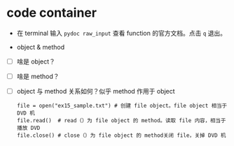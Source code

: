 # code container  

- 在 terminal 输入 `pydoc raw_input` 查看 function 的官方文档。点击 `q` 退出。


- object & method  
 
 - [ ] 啥是 object？
 - [ ] 啥是 method？
 - [ ] object 与 method 关系如何？似乎 method 作用于 object  

	```  
	file = open("ex15_sample.txt") # 创建 file object。file object 相当于 DVD 机
	file.read()  # read（）为 file object 的 method。读取 file 内容，相当于播放 DVD
	file.close() # close（）为 file object 的 method关闭 file，关掉 DVD 机 
	```
